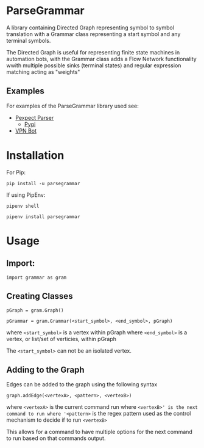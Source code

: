 # ParseGrammar

A library containing Directed Graph representing symbol to symbol translation with a Grammar class representing a start symbol and any terminal symbols.

The Directed Graph is useful for representing finite state machines in automation bots, with the Grammar class adds a Flow Network functionality wwith multiple possible sinks (terminal states) and regular expression matching acting as "weights"

## Examples

For examples of the ParseGrammar library used see:
- [Pexpect Parser](https://github.com/lorkaan/pexpectparser)
	- [Pypi](https://pypi.org/project/pexpectparser/)
- [VPN Bot](https://github.com/lorkkan/vpnBot)

Installation
============

For Pip:
```
pip install -u parsegrammar
```

If using PipEnv:
```
pipenv shell

pipenv install parsegrammar
```
Usage
=====
## Import:
```
import grammar as gram
```

## Creating Classes
```
pGraph = gram.Graph()

pGrammar = gram.Grammar(<start_symbol>, <end_symbol>, pGraph)
```

where `<start_symbol>` is a vertex within pGraph
where `<end_symbol>` is a vertex, or list/set of verticies, within pGraph

The `<start_symbol>` can not be an isolated vertex.

## Adding to the Graph
Edges can be added to the graph using the following syntax
```
graph.addEdge(<vertexA>, <pattern>, <vertexB>)
```

where `<vertexA>` is the current command run
where `<vertexB>' is the next command to run
where '<pattern>` is the regex pattern used as the control mechanism to decide if to run `<vertexB>`

This allows for a command to have multiple options for the next command to run based on that commands output.
	
